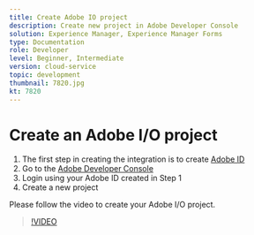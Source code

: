 ```yaml
---
title: Create Adobe IO project
description: Create new project in Adobe Developer Console
solution: Experience Manager, Experience Manager Forms
type: Documentation
role: Developer
level: Beginner, Intermediate
version: cloud-service
topic: development
thumbnail: 7820.jpg
kt: 7820
---
```

# Create an Adobe I/O project

1.  The first step in creating the integration is to create [Adobe ID](https://account.adobe.com/)
1. Go to the [Adobe Developer Console](https://console.adobe.io/home)
1. Login using your Adobe ID created in Step 1
1. Create a new project

Please follow the video to create your Adobe I/O project.

>[!VIDEO](https://video.tv.adobe.com/v/333220/?quality=9&learn=on)
